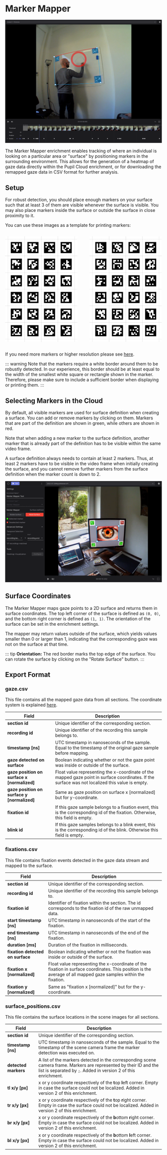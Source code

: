 # Marker Mapper

![Marker Mapper header image](./marker_mapper_header.png)

The Marker Mapper enrichment enables tracking of where an individual is looking on a particular area or "surface" by positioning markers in the surrounding environment. This allows for the generation of a heatmap of gaze data directly within the Pupil Cloud enrichment, or for downloading the remapped gaze data in CSV format for further analysis.

## Setup
For robust detection, you should place enough markers on your surface such that at least 3 of them are visible whenever the surface is visible. You may also place markers inside the surface or outside the surface in close proximity to it.

You can use these images as a template for printing markers:

<div class="pb-4" style="display:grid;grid-template-columns:1fr 1fr;gap:40px;">
  <a download="apriltags_tag36h11_0-23.jpg" href="/neon/pupil-cloud/enrichments/marker-mapper/apriltags_tag36h11_0-23.jpg" title="AprilTags 0-23">

  ![Apriltags 0 - 23](./apriltags_tag36h11_0-23.jpg)

  </a>
  <a download="apriltags_tag36h11_24-47.jpg" href="/neon/pupil-cloud/enrichments/marker-mapper/apriltags_tag36h11_24-47.jpg" title="AprilTags 0-23">
    
  ![Apriltags 24 - 47](./apriltags_tag36h11_24-47.jpg)

  </a>
</div>


If you need more markers or higher resolution please see [here](https://github.com/pupil-labs/pupil-helpers/blob/master/markers_stickersheet/tag36h11_full.pdf?raw=True "PDF file with high-resolution markers.").

::: warning
Note that the markers require a white border around them to be robustly detected. In our experience, this border should be at least equal to the width of the smallest white square or rectangle shown in the marker. Therefore, please make sure to include a sufficient border when displaying or printing them.
:::

## Selecting Markers in the Cloud
By default, all visible markers are used for surface definition when creating a surface. You can add or remove markers by clicking on them. Markers that are part of the definition are shown in green, while others are shown in red.

Note that when adding a new marker to the surface definition, another marker that is already part of the definition has to be visible within the same video frame.

A surface definition always needs to contain at least 2 markers. Thus, at least 2 markers have to be visible in the video frame when initially creating the surface, and you cannot remove further markers from the surface definition when the marker count is down to 2.

![Marker Mapper marker selection](./marker_mapper_additional.png)

## Surface Coordinates
The Marker Mapper maps gaze points to a 2D surface and returns them in surface coordinates. The top left corner of the surface is defined as `(0, 0)`, and the bottom right corner is defined as `(1, 1)`. The orientation of the surface can be set in the enrichment settings.

The mapper may return values outside of the surface, which yields values smaller than 0 or larger than 1, indicating that the corresponding gaze was not on the surface at that time.

::: tip
**Orientation:** The red border marks the top edge of the surface. You can rotate the surface by clicking on the "Rotate Surface" button.
:::


## Export Format

### gaze.csv
This file contains all the mapped gaze data from all sections. The coordinate system is explained [here](/pupil-cloud/enrichments/marker-mapper/#surface-coordinates).

| Field | Description | 
| -------- | -------- | 
| **section id** | Unique identifier of the corresponding section.     |
| **recording id** | Unique identifier of the recording this sample belongs to.     |
| **timestamp [ns]** | UTC timestamp in nanoseconds of the sample. Equal to the timestamp of the original gaze sample before mapping.     |
| **gaze detected on surface** | Boolean indicating whether or not the gaze point was inside or outside of the surface.     |
| **gaze position on surface x [normalized]** | Float value representing the x-coordinate of the mapped gaze point in surface coordinates. If the surface was not localized this value is empty.     |
| **gaze position on surface y [normalized]** | Same as gaze position on surface x [normalized] but for y-coordinate.     |
| **fixation id** | If this gaze sample belongs to a fixation event, this is the corresponding id of the fixation. Otherwise, this field is empty.     |
| **blink id** | If this gaze samples belongs to a blink event, this is the corresponding id of the blink. Otherwise this field is empty.     |

### fixations.csv
This file contains fixation events detected in the gaze data stream and mapped to the surface.


| Field | Description | 
| -------- | -------- | 
| **section id** | Unique identifier of the corresponding section.     |
| **recording id** | Unique identifier of the recording this sample belongs to.     |
| **fixation id** | Identifier of fixation within the section. The id corresponds to the fixation id of the raw unmapped data.    |
| **start timestamp [ns]** | UTC timestamp in nanoseconds of the start of the fixation.     |
| **end timestamp [ns]** | UTC timestamp in nanoseconds of the end of the fixation.     |
| **duration [ms]** | Duration of the fixation in milliseconds.     |
| **fixation detected on surface** | Boolean indicating whether or not the fixation was inside or outside of the surface.    |
| **fixation x [normalized]** | Float value representing the x-coordinate of the fixation in surface coordinates. This position is the average of all mapped gaze samples within the fixation.     |
| **fixation y [normalized]** | Same as "fixation x [normalized]" but for the y-coordinate.     |

### surface_positions.csv
This file contains the surface locations in the scene images for all sections.


| Field | Description | 
| -------- | -------- | 
| **section id** | Unique identifier of the corresponding section.     |
| **timestamp [ns]** | UTC timestamp in nanoseconds of the sample. Equal to the timestamp of the scene camera frame the marker detection was executed on.     |
| **detected markers** | A list of the markers detected in the corresponding scene camera frame. Markers are represented by their ID and the list is separated by `;`. Added in version 2 of this enrichment.    |
| **tl x/y [px]** | x or y coordinate respectively of the **t**op **l**eft corner. Empty in case the surface could not be localized. Added in version 2 of this enrichment.   |
| **tr x/y [px]** | x or y coordinate respectively of the **t**op **r**ight corner. Empty in case the surface could not be localized. Added in version 2 of this enrichment.   |
| **br x/y [px]** | x or y coordinate respectively of the **b**ottom **r**ight corner. Empty in case the surface could not be localized. Added in version 2 of this enrichment.   |
| **bl x/y [px]** | x or y coordinate respectively of the **b**ottom **l**eft corner. Empty in case the surface could not be localized. Added in version 2 of this enrichment.   |